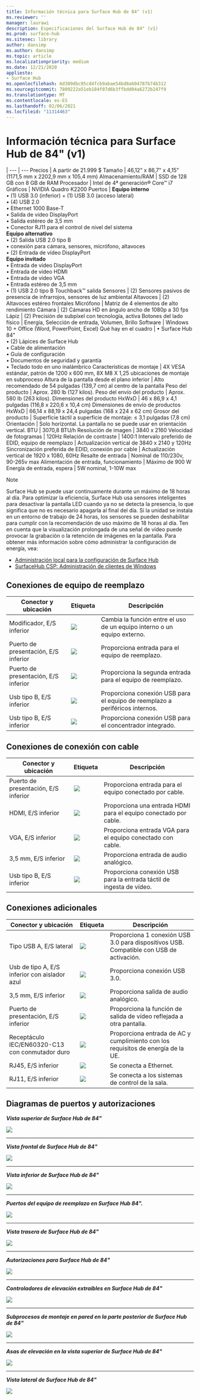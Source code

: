 ```yaml
---
title: Información técnica para Surface Hub de 84" (v1)
ms.reviewer: ''
manager: laurawi
description: Especificaciones del Surface Hub de 84" (v1)
ms.prod: surface-hub
ms.sitesec: library
author: dansimp
ms.author: dansimp
ms.topic: article
ms.localizationpriority: medium
ms.date: 12/21/2020
appliesto:
- Surface Hub
ms.openlocfilehash: 6d309dbc05cd4fcb9abae54bd8a604787b74b312
ms.sourcegitcommit: 7809222a51eb184f07d6b3ffbdd04a6272b247f9
ms.translationtype: MT
ms.contentlocale: es-ES
ms.lasthandoff: 02/06/2021
ms.locfileid: "11314463"
---
```

# Información técnica para Surface Hub de 84" (v1)

|
--- | ---
Precios | A partir de 21.999 $ 
Tamaño |  46,12" x 86,7" x 4,15" (1171,5 mm x 2202,9 mm x 105,4 mm)
Almacenamiento/RAM | SSD de 128 GB con 8 GB de RAM
Procesador   | Intel de 4ª generación® Core™ i7 
Gráficos |  NVIDIA Quadro K2200 
Puertos | **Equipo interno**<br>• (1) USB 3.0 (inferior) + (1) USB 3.0 (acceso lateral)<br>• (4) USB 2.0<br>• Ethernet 1000 Base-T<br>• Salida de vídeo DisplayPort<br>• Salida estéreo de 3,5 mm<br>• Conector RJ11 para el control de nivel del sistema<br>**Equipo alternativo**<br>• (2) Salida USB 2.0 tipo B<br>• conexión para cámara, sensores, micrófono, altavoces<br>• (2) Entrada de vídeo DisplayPort<br>**Equipo invitado**<br>• Entrada de vídeo DisplayPort<br>• Entrada de vídeo HDMI<br>• Entrada de vídeo VGA<br>• Entrada estéreo de 3,5 mm<br>• (1) USB 2.0 tipo B Touchback™ salida
Sensores  | (2) Sensores pasivos de presencia de infrarrojos, sensores de luz ambiental 
Altavoces |  (2) Altavoces estéreo frontales 
Micrófono |    Matriz de 4 elementos de alto rendimiento 
Cámara |    (2) Cámaras HD en ángulo ancho de 1080p a 30 fps 
Lápiz |   (2) Precisión de subpíxel con tecnología, activa 
Botones del lado físico | Energía, Selección de entrada, Volumen, Brillo 
Software |  Windows 10 + Office (Word, PowerPoint, Excel) 
Qué hay en el cuadro | • Surface Hub 84"<br>• (2) Lápices de Surface Hub<br>• Cable de alimentación<br>• Guía de configuración<br>• Documentos de seguridad y garantía<br>• Teclado todo en uno inalámbrico
Características de montaje   | 4X VESA estándar, patrón de 1200 x 600 mm, 8X M8 X 1,25 ubicaciones de montaje en subproceso
Altura de la pantalla desde el plano inferior   | Alto recomendado de 54 pulgadas (139,7 cm) al centro de la pantalla
Peso del producto |    Aprox. 280 lb (127 kilos).
Peso del envío del producto  | Aprox. 580 lb (263 kilos).
Dimensiones del producto HxWxD |  46 x 86,9 x 4,1 pulgadas (116,8 x 220,6 x 10,4 cm)
Dimensiones de envío de productos HxWxD | 66,14 x 88,19 x 24,4 pulgadas (168 x 224 x 62 cm)
Grosor del producto   | Superficie táctil a superficie de montaje: ≤ 3,1 pulgadas (7,8 cm)
Orientación  | Solo horizontal. La pantalla no se puede usar en orientación vertical.
BTU  | 3070,8 BTU/h
Resolución de imagen |  3840 x 2160
Velocidad de fotogramas |    120Hz
Relación de contraste | 1400:1
Intervalo preferido de EDID, equipo de reemplazo | Actualización vertical de 3840 x 2140 y 120Hz
Sincronización preferida de EDID, conexión por cable |  Actualización vertical de 1920 x 1080, 60Hz
Resalte de entrada | Nominal de 110/230v, 90-265v max
Alimentación de entrada, funcionamiento |    Máximo de 900 W
Energía de entrada, espera    |   5W nominal, 1-10W max

> [!NOTE]
> Surface Hub se puede usar continuamente durante un máximo de 18 horas al día. Para optimizar la eficiencia, Surface Hub usa sensores inteligentes para desactivar la pantalla LED cuando ya no se detecta la presencia, lo que significa que no es necesario apagarla al final del día. Si la unidad se instala en un entorno de trabajo de 24 horas, los sensores se pueden deshabilitar para cumplir con la recomendación de uso máximo de 18 horas al día. Ten en cuenta que la visualización prolongada de una señal de vídeo puede provocar la grabación o la retención de imágenes en la pantalla. Para obtener más información sobre cómo administrar la configuración de energía, vea:
>
> - [Administración local para la configuración de Surface Hub](local-management-surface-hub-settings.md)
> - [SurfaceHub CSP: Administración de clientes de Windows](https://docs.microsoft.com/windows/client-management/mdm/surfacehub-csp)

##  <a name="replacement-pc-connections"></a>Conexiones de equipo de reemplazo 

Conector y ubicación | Etiqueta | Descripción
--- | --- | ---
Modificador, E/S inferior | ![](images/switch.png) | Cambia la función entre el uso de un equipo interno o un equipo externo.
Puerto de presentación, E/S inferior | ![](images/dport.png) | Proporciona entrada para el equipo de reemplazo.
Puerto de presentación, E/S inferior | ![](images/dport.png) | Proporciona la segunda entrada para el equipo de reemplazo.
Usb tipo B, E/S inferior | ![](images/usb.png) | Proporciona conexión USB para el equipo de reemplazo a periféricos internos. 
Usb tipo B, E/S inferior | ![](images/usb.png) | Proporciona conexión USB para el concentrador integrado.


##  <a name="wired-connect-connections"></a>Conexiones de conexión con cable

Conector y ubicación | Etiqueta | Descripción
--- | --- | ---
Puerto de presentación, E/S inferior | ![](images/dportio.png) | Proporciona entrada para el equipo conectado por cable.
HDMI, E/S inferior | ![](images/hdmi.png) | Proporciona una entrada HDMI para el equipo conectado por cable.
VGA, E/S inferior | ![](images/vga.png) | Proporciona entrada VGA para el equipo conectado con cable.
3,5 mm, E/S inferior | ![](images/35mm.png) | Proporciona entrada de audio analógico.
Usb tipo B, E/S inferior | ![](images/usb.png) | Proporciona conexión USB para la entrada táctil de ingesta de vídeo.

##  <a name="additional-connections"></a>Conexiones adicionales

Conector y ubicación | Etiqueta | Descripción
--- | --- | ---
Tipo USB A, E/S lateral | ![](images/usb.png) | Proporciona 1 conexión USB 3.0 para dispositivos USB. Compatible con USB de activación.
Usb de tipo A, E/S inferior con aislador azul | ![](images/usb.png) | Proporciona conexión USB 3.0.
3,5 mm, E/S inferior | ![](images/analog.png) | Proporciona salida de audio analógico.
Puerto de presentación, E/S inferior | ![](images/dportout.png) | Proporciona la función de salida de vídeo reflejada a otra pantalla.
Receptáculo IEC/EN60320-C13 con conmutador duro | ![](images/iec.png) | Proporciona entrada de AC y cumplimiento con los requisitos de energía de la UE.
RJ45, E/S inferior | ![](images/rj45.png) | Se conecta a Ethernet.
RJ11, E/S inferior | ![](images/rj11.png) | Se conecta a los sistemas de control de la sala.







##  <a name="diagrams-of-ports-and-clearances"></a>Diagramas de puertos y autorizaciones

***Vista superior de Surface Hub de 84"***

![](images/sh-84-top.png)

---


***Vista frontal de Surface Hub de 84"***

![](images/sh-84-front.png)


---

***Vista inferior de Surface Hub de 84"***

![](images/sh-84-bottom.png)


---

***Puertos del equipo de reemplazo en Surface Hub 84".***

![](images/sh-84-rpc-ports.png)



---

***Vista trasera de Surface Hub de 84"***

![](images/sh-84-rear.png)


---

***Autorizaciones para Surface Hub de 84"***

![](images/sh-84-clearance.png)

---


***Controladores de elevación extraíbles en Surface Hub de 84"***

![](images/sh-84-hand.png)


---


***Subprocesos de montaje en pared en la parte posterior de Surface Hub de 84"***

![](images/sh-84-wall.png)

---
***Asas de elevación en la vista superior de Surface Hub de 84"***

![](images/sh-84-hand-top.png)

---
***Vista lateral de Surface Hub de 84"***

![](images/sh-84-side.png)


